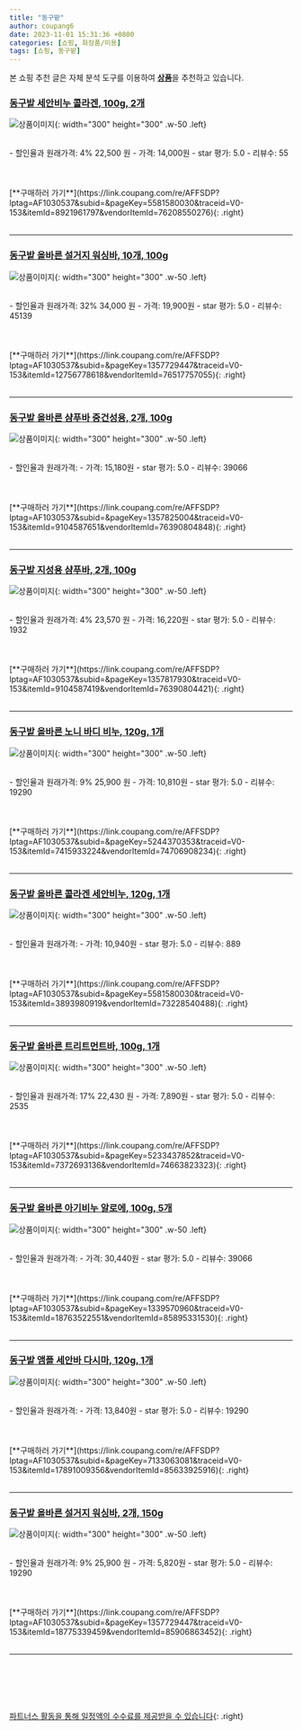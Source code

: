 ```yaml
---
title: "동구밭"
author: coupang6
date: 2023-11-01 15:31:36 +0800
categories: [쇼핑, 화장품/미용]
tags: [쇼핑, 동구밭]
---
```


본 쇼핑 추천 글은 자체 분석 도구를 이용하여 [**상품**](https://link.coupang.com/a/bao1ui)을 추천하고 있습니다.

### [동구밭 세안비누 콜라겐, 100g, 2개](https://link.coupang.com/re/AFFSDP?lptag=AF1030537&subid=&pageKey=5581580030&traceid=V0-153&itemId=8921961797&vendorItemId=76208550276)

![상품이미지](https://thumbnail9.coupangcdn.com/thumbnails/remote/230x230ex/image/retail/images/1762667714036289-674fd574-6516-4d3e-803e-012e2d2b2f4b.jpg){: width="300" height="300" .w-50 .left}


<br>
- 할인율과 원래가격: 4%  22,500   원
- 가격: 14,000원
- star 평가: 5.0
- 리뷰수: 55
<br>
<br>
<br>
<br>
[**구매하러 가기**](https://link.coupang.com/re/AFFSDP?lptag=AF1030537&subid=&pageKey=5581580030&traceid=V0-153&itemId=8921961797&vendorItemId=76208550276){: .right}
<br>
<br>

---

### [동구밭 올바른 설거지 워싱바, 10개, 100g](https://link.coupang.com/re/AFFSDP?lptag=AF1030537&subid=&pageKey=1357729447&traceid=V0-153&itemId=12756778618&vendorItemId=76517757055)

![상품이미지](https://thumbnail9.coupangcdn.com/thumbnails/remote/230x230ex/image/retail/images/9375966273802031-dd8fa449-a151-4568-831a-856779f8b970.jpg){: width="300" height="300" .w-50 .left}


<br>
- 할인율과 원래가격: 32%  34,000   원
- 가격: 19,900원
- star 평가: 5.0
- 리뷰수: 45139
<br>
<br>
<br>
<br>
[**구매하러 가기**](https://link.coupang.com/re/AFFSDP?lptag=AF1030537&subid=&pageKey=1357729447&traceid=V0-153&itemId=12756778618&vendorItemId=76517757055){: .right}
<br>
<br>

---

### [동구밭 올바른 샴푸바 중건성용, 2개, 100g](https://link.coupang.com/re/AFFSDP?lptag=AF1030537&subid=&pageKey=1357825004&traceid=V0-153&itemId=9104587651&vendorItemId=76390804848)

![상품이미지](https://thumbnail9.coupangcdn.com/thumbnails/remote/230x230ex/image/retail/images/17313917280748627-80c57907-90ee-4ea2-acaa-27d121b897c5.png){: width="300" height="300" .w-50 .left}


<br>
- 할인율과 원래가격: 
- 가격: 15,180원
- star 평가: 5.0
- 리뷰수: 39066
<br>
<br>
<br>
<br>
[**구매하러 가기**](https://link.coupang.com/re/AFFSDP?lptag=AF1030537&subid=&pageKey=1357825004&traceid=V0-153&itemId=9104587651&vendorItemId=76390804848){: .right}
<br>
<br>

---

### [동구밭 지성용 샴푸바, 2개, 100g](https://link.coupang.com/re/AFFSDP?lptag=AF1030537&subid=&pageKey=1357817930&traceid=V0-153&itemId=9104587419&vendorItemId=76390804421)

![상품이미지](https://thumbnail8.coupangcdn.com/thumbnails/remote/230x230ex/image/retail/images/1172773572029096-dd21ea29-f02f-40f6-a999-247cfb018476.jpg){: width="300" height="300" .w-50 .left}


<br>
- 할인율과 원래가격: 4%  23,570   원
- 가격: 16,220원
- star 평가: 5.0
- 리뷰수: 1932
<br>
<br>
<br>
<br>
[**구매하러 가기**](https://link.coupang.com/re/AFFSDP?lptag=AF1030537&subid=&pageKey=1357817930&traceid=V0-153&itemId=9104587419&vendorItemId=76390804421){: .right}
<br>
<br>

---

### [동구밭 올바른 노니 바디 비누, 120g, 1개](https://link.coupang.com/re/AFFSDP?lptag=AF1030537&subid=&pageKey=5244370353&traceid=V0-153&itemId=7415933224&vendorItemId=74706908234)

![상품이미지](https://thumbnail10.coupangcdn.com/thumbnails/remote/230x230ex/image/retail/images/5562718502899457-03cced2a-4024-4e70-a576-eb30e2292624.jpg){: width="300" height="300" .w-50 .left}


<br>
- 할인율과 원래가격: 9%  25,900   원
- 가격: 10,810원
- star 평가: 5.0
- 리뷰수: 19290
<br>
<br>
<br>
<br>
[**구매하러 가기**](https://link.coupang.com/re/AFFSDP?lptag=AF1030537&subid=&pageKey=5244370353&traceid=V0-153&itemId=7415933224&vendorItemId=74706908234){: .right}
<br>
<br>

---

### [동구밭 올바른 콜라겐 세안비누, 120g, 1개](https://link.coupang.com/re/AFFSDP?lptag=AF1030537&subid=&pageKey=5581580030&traceid=V0-153&itemId=3893980919&vendorItemId=73228540488)

![상품이미지](https://thumbnail10.coupangcdn.com/thumbnails/remote/230x230ex/image/retail/images/5566961425443408-122a0268-d4f2-4daf-b2cd-eab348f5b627.jpg){: width="300" height="300" .w-50 .left}


<br>
- 할인율과 원래가격: 
- 가격: 10,940원
- star 평가: 5.0
- 리뷰수: 889
<br>
<br>
<br>
<br>
[**구매하러 가기**](https://link.coupang.com/re/AFFSDP?lptag=AF1030537&subid=&pageKey=5581580030&traceid=V0-153&itemId=3893980919&vendorItemId=73228540488){: .right}
<br>
<br>

---

### [동구밭 올바른 트리트먼트바, 100g, 1개](https://link.coupang.com/re/AFFSDP?lptag=AF1030537&subid=&pageKey=5233437852&traceid=V0-153&itemId=7372693136&vendorItemId=74663823323)

![상품이미지](https://thumbnail10.coupangcdn.com/thumbnails/remote/230x230ex/image/retail/images/7702188264596377-1754556c-d9b1-4149-8344-e686a3588fd2.jpg){: width="300" height="300" .w-50 .left}


<br>
- 할인율과 원래가격: 17%  22,430   원
- 가격: 7,890원
- star 평가: 5.0
- 리뷰수: 2535
<br>
<br>
<br>
<br>
[**구매하러 가기**](https://link.coupang.com/re/AFFSDP?lptag=AF1030537&subid=&pageKey=5233437852&traceid=V0-153&itemId=7372693136&vendorItemId=74663823323){: .right}
<br>
<br>

---

### [동구밭 올바른 아기비누 알로에, 100g, 5개](https://link.coupang.com/re/AFFSDP?lptag=AF1030537&subid=&pageKey=1339570960&traceid=V0-153&itemId=18763522551&vendorItemId=85895331530)

![상품이미지](https://thumbnail7.coupangcdn.com/thumbnails/remote/230x230ex/image/retail/images/8f78c91e-977f-4edd-8350-5e3d62857e553917934971173127506.png){: width="300" height="300" .w-50 .left}


<br>
- 할인율과 원래가격: 
- 가격: 30,440원
- star 평가: 5.0
- 리뷰수: 39066
<br>
<br>
<br>
<br>
[**구매하러 가기**](https://link.coupang.com/re/AFFSDP?lptag=AF1030537&subid=&pageKey=1339570960&traceid=V0-153&itemId=18763522551&vendorItemId=85895331530){: .right}
<br>
<br>

---

### [동구밭 앰플 세안바 다시마, 120g, 1개](https://link.coupang.com/re/AFFSDP?lptag=AF1030537&subid=&pageKey=7133063081&traceid=V0-153&itemId=17891009356&vendorItemId=85633925916)

![상품이미지](https://thumbnail6.coupangcdn.com/thumbnails/remote/230x230ex/image/vendor_inventory/a80d/f74acfcad3e4ee88905c745bea66fc854aafff4b2cff75296afe4f69cde0.jpg){: width="300" height="300" .w-50 .left}


<br>
- 할인율과 원래가격: 
- 가격: 13,840원
- star 평가: 5.0
- 리뷰수: 19290
<br>
<br>
<br>
<br>
[**구매하러 가기**](https://link.coupang.com/re/AFFSDP?lptag=AF1030537&subid=&pageKey=7133063081&traceid=V0-153&itemId=17891009356&vendorItemId=85633925916){: .right}
<br>
<br>

---

### [동구밭 올바른 설거지 워싱바, 2개, 150g](https://link.coupang.com/re/AFFSDP?lptag=AF1030537&subid=&pageKey=1357729447&traceid=V0-153&itemId=18775339459&vendorItemId=85906863452)

![상품이미지](https://thumbnail8.coupangcdn.com/thumbnails/remote/230x230ex/image/retail/images/765dff62-250a-4d6b-afc5-7cc87236536c9074998920196478828.png){: width="300" height="300" .w-50 .left}


<br>
- 할인율과 원래가격: 9%  25,900   원
- 가격: 5,820원
- star 평가: 5.0
- 리뷰수: 19290
<br>
<br>
<br>
<br>
[**구매하러 가기**](https://link.coupang.com/re/AFFSDP?lptag=AF1030537&subid=&pageKey=1357729447&traceid=V0-153&itemId=18775339459&vendorItemId=85906863452){: .right}
<br>
<br>

---
<br><br><br><br><br> [파트너스 활동을 통해 일정액의 수수료를 제공받을 수 있습니다](https://link.coupang.com/a/bao1ui){: .right}